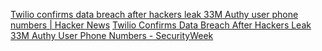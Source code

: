 
[Twilio confirms data breach after hackers leak 33M Authy user phone numbers | Hacker News](https://news.ycombinator.com/item?id=40874341)
[Twilio Confirms Data Breach After Hackers Leak 33M Authy User Phone Numbers - SecurityWeek](https://www.securityweek.com/twilio-confirms-data-breach-after-hackers-leak-33m-authy-user-phone-numbers/)
